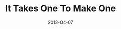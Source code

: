 ---
title: "It Takes One To Make One"
speaker: "Barry Gin"
date: "2013-04-07"
sermonUrl: "//35.190.93.184/sermons/20130407_sunday_barry_gin_it_takes_one_to_make_one.mp3"
---